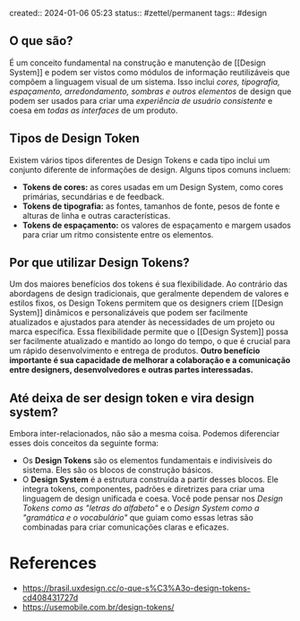 created:: 2024-01-06 05:23
status:: #zettel/permanent
tags:: #design 

## O que são?
É um conceito fundamental na construção e manutenção de [[Design System]] e podem ser vistos como módulos de informação reutilizáveis que compõem a linguagem visual de um sistema. Isso inclui *cores, tipografia, espaçamento, arredondamento, sombras e outros elementos* de design que podem ser usados para criar uma *experiência de usuário consistente* e coesa em *todas as interfaces* de um produto.
## Tipos de Design Token
Existem vários tipos diferentes de Design Tokens e cada tipo inclui um conjunto diferente de informações de design. Alguns tipos comuns incluem:
- **Tokens de cores:** as cores usadas em um Design System, como cores primárias, secundárias e de feedback.
- **Tokens de tipografia:** as fontes, tamanhos de fonte, pesos de fonte e alturas de linha e outras características.
- **Tokens de espaçamento:** os valores de espaçamento e margem usados para criar um ritmo consistente entre os elementos.
## Por que utilizar Design Tokens?
Um dos maiores benefícios dos tokens é sua flexibilidade. Ao contrário das abordagens de design tradicionais, que geralmente dependem de valores e estilos fixos, os Design Tokens permitem que os designers criem [[Design System]] dinâmicos e personalizáveis que podem ser facilmente atualizados e ajustados para atender às necessidades de um projeto ou marca específica.
Essa flexibilidade permite que o [[Design System]] possa ser facilmente atualizado e mantido ao longo do tempo, o que é crucial para um rápido desenvolvimento e entrega de produtos.
**Outro benefício importante é sua capacidade de melhorar a colaboração e a comunicação entre designers, desenvolvedores e outras partes interessadas.**

## Até deixa de ser design token e vira design system?
Embora inter-relacionados, não são a mesma coisa. Podemos diferenciar esses dois conceitos da seguinte forma:
- Os **Design Tokens** são os elementos fundamentais e indivisíveis do sistema. Eles são os blocos de construção básicos.
- O **Design System** é a estrutura construída a partir desses blocos. Ele integra tokens, componentes, padrões e diretrizes para criar uma linguagem de design unificada e coesa.
Você pode pensar nos *Design Tokens como as "letras do alfabeto"* e o *Design System como a "gramática e o vocabulário"* que guiam como essas letras são combinadas para criar comunicações claras e eficazes.

# References
- https://brasil.uxdesign.cc/o-que-s%C3%A3o-design-tokens-cd408431727d
- https://usemobile.com.br/design-tokens/